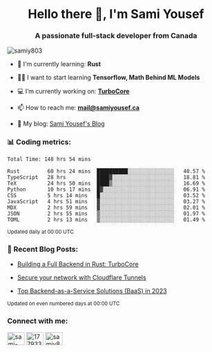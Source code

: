 <h1 align="center">Hello there 👋, I'm Sami Yousef</h1>
<h3 align="center">A passionate full-stack developer from Canada</h3>

<p align="left"> <img src="https://komarev.com/ghpvc/?username=samiy803&label=Profile%20views&color=0e75b6&style=flat" alt="samiy803" /> </p>

- 🌱 I'm currently learning: **Rust**

- 👨‍💻 I want to start learning **Tensorflow, Math Behind ML Models**

- 💻 I’m currently working on: **[TurboCore](https://github.com/samiy803/TurboCore)**

- 📫 How to reach me: **mail@samiyousef.ca**

- 📝 My blog: [Sami Yousef's Blog](https://blog.samiyousef.ca)

<h3 align="left">📊 Coding metrics:</h3>
<!--START_SECTION:waka-->

```text
Total Time: 148 hrs 54 mins

Rust         60 hrs 24 mins  ██████████░░░░░░░░░░░░░░░   40.57 %
TypeScript   28 hrs          ████▓░░░░░░░░░░░░░░░░░░░░   18.81 %
TeX          24 hrs 50 mins  ████▒░░░░░░░░░░░░░░░░░░░░   16.69 %
Python       10 hrs 17 mins  █▓░░░░░░░░░░░░░░░░░░░░░░░   06.91 %
CSS          5 hrs 14 mins   █░░░░░░░░░░░░░░░░░░░░░░░░   03.52 %
JavaScript   4 hrs 51 mins   ▓░░░░░░░░░░░░░░░░░░░░░░░░   03.27 %
MDX          2 hrs 59 mins   ▓░░░░░░░░░░░░░░░░░░░░░░░░   02.01 %
JSON         2 hrs 55 mins   ▒░░░░░░░░░░░░░░░░░░░░░░░░   01.97 %
TOML         2 hrs 13 mins   ▒░░░░░░░░░░░░░░░░░░░░░░░░   01.49 %
```

<!--END_SECTION:waka-->
<sup>Updated daily at 00:00 UTC</sup>

<h3 align="left">📝 Recent Blog Posts:</h3>

<!-- BLOG-POST-LIST:START -->
- [Building a Full Backend in Rust: TurboCore](https://blog.samiyousef.ca/building-a-full-backend-in-rust-turbocore/)

- [Secure your network with Cloudflare Tunnels](https://blog.samiyousef.ca/secure-your-network-with-cloudflare-tunnels/)

- [Top Backend-as-a-Service Solutions &lpar;BaaS&rpar; in 2023](https://blog.samiyousef.ca/comparing-backend-as-a-service-solutions-a-complete-guide/)
<!-- BLOG-POST-LIST:END -->
<sup>Updated on even numbered days at 00:00 UTC</sup>

<h3 align="left">Connect with me:</h3>
<p align="left">
<a href="https://linkedin.com/in/sami-yousef" target="blank"><img align="center" src="https://raw.githubusercontent.com/rahuldkjain/github-profile-readme-generator/master/src/images/icons/Social/linked-in-alt.svg" alt="sami-yousef" height="30" width="40" /></a>
<a href="https://stackoverflow.com/users/17793354" target="blank"><img align="center" src="https://raw.githubusercontent.com/rahuldkjain/github-profile-readme-generator/master/src/images/icons/Social/stack-overflow.svg" alt="17793354" height="30" width="40" /></a>
<a href="https://www.leetcode.com/samiy8030" target="blank"><img align="center" src="https://raw.githubusercontent.com/rahuldkjain/github-profile-readme-generator/master/src/images/icons/Social/leet-code.svg" alt="samiy8030" height="30" width="40" /></a>
</p>
